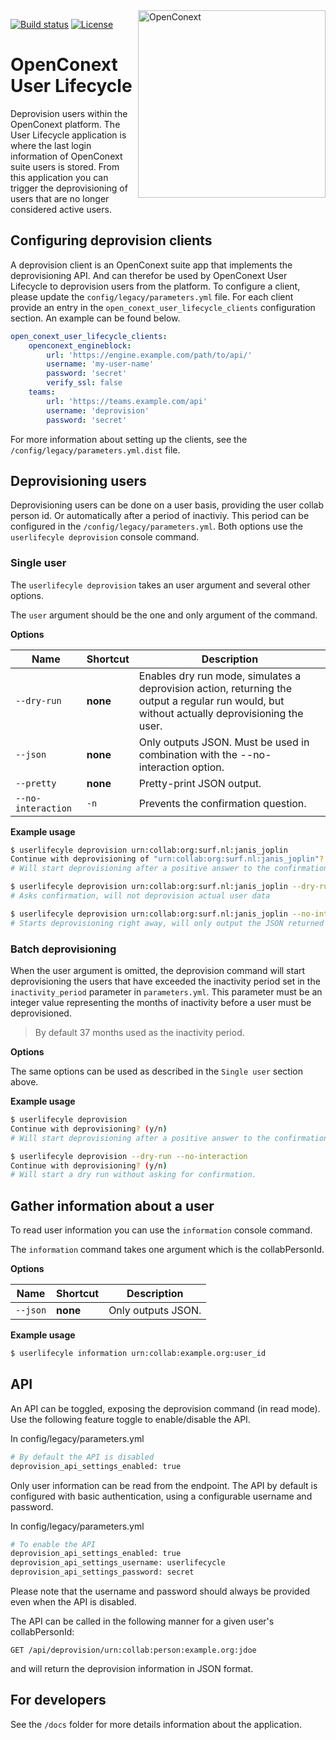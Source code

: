 <a href="https://openconext.org/">
    <img src="https://openconext.org/wp-content/uploads/2016/11/openconext_logo-med.png" alt="OpenConext"
         align="right" width="300" />
</a>

[![Build status](https://img.shields.io/travis/OpenConext/user-lifecycle.svg)](https://travis-ci.org/OpenConext/user-lifecycle)
[![License](https://img.shields.io/github/license/OpenConext/user-lifecycle.svg)](https://github.com/OpenConext/user-lifecycle/blob/master/LICENSE)

# OpenConext User Lifecycle
Deprovision users within the OpenConext platform. The User Lifecycle application is where the last login information of OpenConext suite users is stored. From this application you can trigger the deprovisioning of users that are no longer considered active users.

## Configuring deprovision clients
A deprovision client is an OpenConext suite app that implements the deprovisioning API. And can therefor be used by OpenConext User Lifecycle to deprovision users from the platform. To configure a client, please update the `config/legacy/parameters.yml` file. For each client provide an entry in the `open_conext_user_lifecycle_clients` configuration section. An example can be found below.

```yaml
open_conext_user_lifecycle_clients:
    openconext_engineblock:
        url: 'https://engine.example.com/path/to/api/'
        username: 'my-user-name'
        password: 'secret'
        verify_ssl: false
    teams:
        url: 'https://teams.example.com/api'
        username: 'deprovision'
        password: 'secret'
``` 

For more information about setting up the clients, see the `/config/legacy/parameters.yml.dist` file.

## Deprovisioning users
Deprovisioning users can be done on a user basis, providing the user collab person id. Or automatically
after a period of inactiviy. This period can be configured in the `/config/legacy/parameters.yml`. Both options use
the `userlifecyle deprovision` console command.

### Single user
The `userlifecyle deprovision` takes an user argument and several other options.

The `user` argument should be the one and only argument of the command. 

**Options**

| Name   | Shortcut | Description |
|---|---|---|
| `--dry-run` | __none__ | Enables dry run mode, simulates a deprovision action, returning the output a regular run would, but without actually deprovisioning the user. |
| `--json` | __none__ | Only outputs JSON. Must be used in combination with the --no-interaction option.|
| `--pretty` | __none__ | Pretty-print JSON output.|
| `--no-interaction` | `-n` | Prevents the confirmation question. |

**Example usage**

```bash
$ userlifecyle deprovision urn:collab:org:surf.nl:janis_joplin
Continue with deprovisioning of "urn:collab:org:surf.nl:janis_joplin"? (y/n)
# Will start deprovisioning after a positive answer to the confirmation.
```

```bash
$ userlifecyle deprovision urn:collab:org:surf.nl:janis_joplin --dry-run
# Asks confirmation, will not deprovision actual user data
```

```bash
$ userlifecyle deprovision urn:collab:org:surf.nl:janis_joplin --no-interaction --json
# Starts deprovisioning right away, will only output the JSON returned from the services.
```

### Batch deprovisioning
When the user argument is omitted, the deprovision command will start deprovisioning the users that have exceeded the
inactivity period set in the `inactivity_period` parameter in `parameters.yml`. This parameter must be an integer value
representing the months of inactivity before a user must be deprovisioned.

> By default 37 months used as the inactivity period.

**Options**

The same options can be used as described in the `Single user` section above.

**Example usage**

```bash
$ userlifecyle deprovision
Continue with deprovisioning? (y/n)
# Will start deprovisioning after a positive answer to the confirmation.
```

```bash
$ userlifecyle deprovision --dry-run --no-interaction
Continue with deprovisioning? (y/n)
# Will start a dry run without asking for confirmation.
```

## Gather information about a user
To read user information you can use the `information` console command.

The `information` command takes one argument which is the collabPersonId.


**Options**

| Name | Shortcut | Description |
| --- | --- | --- |
| `--json` | __none__ | Only outputs JSON. |


**Example usage**
```bash
$ userlifecyle information urn:collab:example.org:user_id
```

## API
An API can be toggled, exposing the deprovision command (in read mode). Use the following feature toggle to enable/disable the API.

In config/legacy/parameters.yml
```bash
# By default the API is disabled
deprovision_api_settings_enabled: true
```

Only user information can be read from the endpoint. The API by default is configured with basic authentication, using a configurable username and password.

In config/legacy/parameters.yml
 ```bash
# To enable the API
deprovision_api_settings_enabled: true
deprovision_api_settings_username: userlifecycle
deprovision_api_settings_password: secret
 ```

Please note that the username and password should always be provided even when the API is disabled. 

The API can be called in the following manner for a given user's collabPersonId:

`GET /api/deprovision/urn:collab:person:example.org:jdoe`

and will return the deprovision information in JSON format.

## For developers
See the `/docs` folder for more details information about the application.
